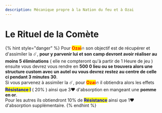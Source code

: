 ```yaml
---
description: Mécanique propre à la Nation du feu et à Ozai
---
```


# Le Rituel de la Comète

{% hint style="danger" %}
Pour <mark style="color:red;">**Ozai**</mark>:fire: son objectif est de récupérer et d'assimiler la :comet:, **pour y parvenir lui et son camp devront avoir réaliser au moins 5 éliminations** ( elle ne compteront qu'à partir de 1 Heure de jeu ) ensuite vous devrez vous rendre en **500 0 lieu ou se trouvera alors une structure custom avec un autel ou vous devrez restez au centre de celle ci pendant 3 minutes 30**.\
Si vous parvenez à assimiler la :comet:, pour <mark style="color:red;">**Ozai**</mark>:fire: il obtiendra alors les effets <mark style="color:blue;">**Résistance I**</mark>  ( 20% ) ainsi que 3:heart: d'absorption en mangeant une **pomme en or**.\
Pour les autres ils obtiendront 10% de <mark style="color:blue;">**Résistance**</mark> ainsi que 1:heart: d'absorption supplémentaire.
{% endhint %}
